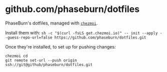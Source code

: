 # github.com/phaseburn/dotfiles

PhaseBurn's dotfiles, managed with [`chezmoi`](https://github.com/twpayne/chezmoi).

Install them with:
    `sh -c "$(curl -fsLS get.chezmoi.io)" -- init --apply --guess-repo-url=false https://github.com/phaseburn/dotfiles.git`

Once they're installed, to set up for pushing changes:
```
chezmoi cd
git remote set-url --push origin ssh://git@github/phaseburn/dotfiles.git
```
